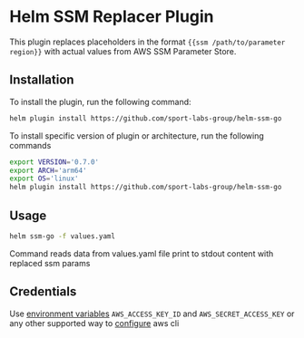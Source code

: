 # Helm SSM Replacer Plugin

This plugin replaces placeholders in the format `{{ssm /path/to/parameter region}}` with actual values from AWS SSM Parameter Store.

## Installation

To install the plugin, run the following command:

```sh
helm plugin install https://github.com/sport-labs-group/helm-ssm-go
```
To install specific version of plugin or architecture, run the following commands
```sh
export VERSION='0.7.0'
export ARCH='arm64'
export OS='linux'
helm plugin install https://github.com/sport-labs-group/helm-ssm-go
```
## Usage
```sh
helm ssm-go -f values.yaml
```
Command reads data from values.yaml file print to stdout content with replaced ssm params

## Credentials
Use [environment variables](https://docs.aws.amazon.com/cli/v1/userguide/cli-configure-envvars.html) `AWS_ACCESS_KEY_ID` and `AWS_SECRET_ACCESS_KEY` or any other supported way to [configure](https://docs.aws.amazon.com/cli/latest/userguide/cli-chap-configure.html) aws cli
